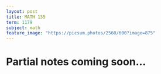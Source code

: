 ```yaml
---
layout: post
title: MATH 135
term: 1179
subject: math
feature_image: "https://picsum.photos/2560/600?image=875"
---
```

# Partial notes coming soon...
